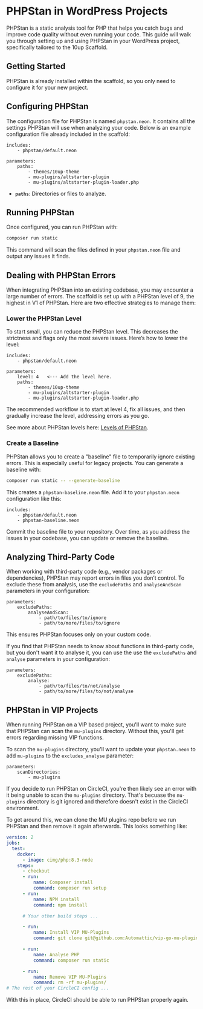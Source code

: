 # PHPStan in WordPress Projects

PHPStan is a static analysis tool for PHP that helps you catch bugs and improve code quality without even running your code. This guide will walk you through setting up and using PHPStan in your WordPress project, specifically tailored to the 10up Scaffold.

## Getting Started

PHPStan is already installed within the scaffold, so you only need to configure it for your new project.

## Configuring PHPStan

The configuration file for PHPStan is named `phpstan.neon`. It contains all the settings PHPStan will use when analyzing your code. Below is an example configuration file already included in the scaffold:

```neon
includes:
	- phpstan/default.neon

parameters:
	paths:
		- themes/10up-theme
		- mu-plugins/altstarter-plugin
		- mu-plugins/altstarter-plugin-loader.php
```

- **`paths`**: Directories or files to analyze.

## Running PHPStan

Once configured, you can run PHPStan with:

```bash
composer run static
```

This command will scan the files defined in your `phpstan.neon` file and output any issues it finds.

## Dealing with PHPStan Errors

When integrating PHPStan into an existing codebase, you may encounter a large number of errors. The scaffold is set up with a PHPStan level of 9, the highest in V1 of PHPStan. Here are two effective strategies to manage them:

### Lower the PHPStan Level

To start small, you can reduce the PHPStan level. This decreases the strictness and flags only the most severe issues. Here’s how to lower the level:

```neon
includes:
	- phpstan/default.neon

parameters:
	level: 4   <--- Add the level here.
	paths:
		- themes/10up-theme
		- mu-plugins/altstarter-plugin
		- mu-plugins/altstarter-plugin-loader.php
```

The recommended workflow is to start at level 4, fix all issues, and then gradually increase the level, addressing errors as you go.

See more about PHPStan levels here: [Levels of PHPStan](https://phpstan.org/user-guide/rule-levels).

### Create a Baseline

PHPStan allows you to create a "baseline" file to temporarily ignore existing errors. This is especially useful for legacy projects. You can generate a baseline with:

```bash
composer run static -- --generate-baseline
```

This creates a `phpstan-baseline.neon` file. Add it to your `phpstan.neon` configuration like this:

```neon
includes:
	- phpstan/default.neon
	- phpstan-baseline.neon
```

Commit the baseline file to your repository. Over time, as you address the issues in your codebase, you can update or remove the baseline.

## Analyzing Third-Party Code

When working with third-party code (e.g., vendor packages or dependencies), PHPStan may report errors in files you don’t control. To exclude these from analysis, use the `excludePaths` and `analyseAndScan` parameters in your configuration:

```neon
parameters:
	excludePaths:
		analyseAndScan:
			- path/to/files/to/ignore
			- path/to/more/files/to/ignore
```

This ensures PHPStan focuses only on your custom code.

If you find that PHPStan needs to know about functions in third-party code, but you don't want it to analyse it, you can use the use the `excludePaths` and `analyse` parameters in your configuration:

```neon
parameters:
	excludePaths:
		analyse:
			- path/to/files/to/not/analyse
			- path/to/more/files/to/not/analyse
```

## PHPStan in VIP Projects

When running PHPStan on a VIP based project, you'll want to make sure that PHPStan can scan the `mu-plugins` directory. Without this, you'll get errors regarding missing VIP functions.

To scan the `mu-plugins` directory, you'll want to update your `phpstan.neon` to add `mu-plugins` to the `excludes_analyse` parameter:

```neon
parameters:
	scanDirectories:
		- mu-plugins
```

If you decide to run PHPStan on CircleCI, you're then likely see an error with it being unable to scan the `mu-plugins` directory.
That's becuase the `mu-plugins` directory is git ignored and therefore doesn't exist in the CircleCI environment.

To get around this, we can clone the MU plugins repo before we run PHPStan and then remove it again afterwards. This looks something like:

```yaml
version: 2
jobs:
  test:
    docker:
      - image: cimg/php:8.3-node
    steps:
      - checkout
      - run:
          name: Composer install
          command: composer run setup
      - run:
          name: NPM install
          command: npm install

      # Your other build steps ...

      - run:
          name: Install VIP MU-Plugins
          command: git clone git@github.com:Automattic/vip-go-mu-plugins.git --recursive mu-plugins/

      - run:
          name: Analyse PHP
          command: composer run static

      - run:
          name: Remove VIP MU-Plugins
          command: rm -rf mu-plugins/
# The rest of your CircleCI config ...
```

With this in place, CircleCI should be able to run PHPStan properly again.
